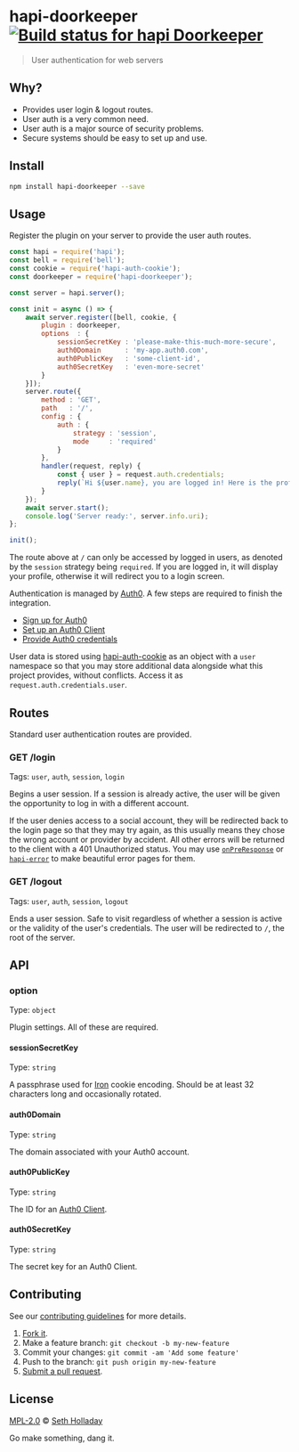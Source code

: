 # hapi-doorkeeper [![Build status for hapi Doorkeeper](https://img.shields.io/circleci/project/sholladay/hapi-doorkeeper/master.svg "Build Status")](https://circleci.com/gh/sholladay/hapi-doorkeeper "Builds")

> User authentication for web servers

## Why?

 - Provides user login & logout routes.
 - User auth is a very common need.
 - User auth is a major source of security problems.
 - Secure systems should be easy to set up and use.

## Install

```sh
npm install hapi-doorkeeper --save
```

## Usage

Register the plugin on your server to provide the user auth routes.

```js
const hapi = require('hapi');
const bell = require('bell');
const cookie = require('hapi-auth-cookie');
const doorkeeper = require('hapi-doorkeeper');

const server = hapi.server();

const init = async () => {
    await server.register([bell, cookie, {
        plugin : doorkeeper,
        options  : {
            sessionSecretKey : 'please-make-this-much-more-secure',
            auth0Domain      : 'my-app.auth0.com',
            auth0PublicKey   : 'some-client-id',
            auth0SecretKey   : 'even-more-secret'
        }
    }]);
    server.route({
        method : 'GET',
        path   : '/',
        config : {
            auth : {
                strategy : 'session',
                mode     : 'required'
            }
        },
        handler(request, reply) {
            const { user } = request.auth.credentials;
            reply(`Hi ${user.name}, you are logged in! Here is the profile from Auth0: <pre>${JSON.stringify(user.raw, null, 4)}</pre> <a href="/logout">Click here to log out</a>`);
        }
    });
    await server.start();
    console.log('Server ready:', server.info.uri);
};

init();
```

The route above at `/` can only be accessed by logged in users, as denoted by the `session` strategy being `required`. If you are logged in, it will display your profile, otherwise it will redirect you to a login screen.

Authentication is managed by [Auth0](https://auth0.com/). A few steps are required to finish the integration.

 - [Sign up for Auth0](https://auth0.com/)
 - [Set up an Auth0 Client](https://auth0.com/docs/clients)
 - [Provide Auth0 credentials](#option)

User data is stored using [hapi-auth-cookie](https://github.com/hapijs/hapi-auth-cookie) as an object with a `user` namespace so that you may store additional data alongside what this project provides, without conflicts. Access it as `request.auth.credentials.user`.

## Routes

Standard user authentication routes are provided.

### GET /login

Tags: `user`, `auth`, `session`, `login`

Begins a user session. If a session is already active, the user will be given the opportunity to log in with a different account.

If the user denies access to a social account, they will be redirected back to the login page so that they may try again, as this usually means they chose the wrong account or provider by accident. All other errors will be returned to the client with a 401 Unauthorized status. You may use [`onPreResponse`](https://hapijs.com/api#error-transformation) or [`hapi-error`](https://www.npmjs.com/package/hapi-error) to make beautiful error pages for them.

### GET /logout

Tags: `user`, `auth`, `session`, `logout`

Ends a user session. Safe to visit regardless of whether a session is active or the validity of the user's credentials. The user will be redirected to `/`, the root of the server.

## API

### option

Type: `object`

Plugin settings. All of these are required.

#### sessionSecretKey

Type: `string`

A passphrase used for [Iron](https://github.com/hueniverse/iron) cookie encoding. Should be at least 32 characters long and occasionally rotated.

#### auth0Domain

Type: `string`

The domain associated with your Auth0 account.

#### auth0PublicKey

Type: `string`

The ID for an [Auth0 Client](manage.auth0.com/#/applications).

#### auth0SecretKey

Type: `string`

The secret key for an Auth0 Client.

## Contributing

See our [contributing guidelines](https://github.com/sholladay/hapi-doorkeeper/blob/master/CONTRIBUTING.md "Guidelines for participating in this project") for more details.

1. [Fork it](https://github.com/sholladay/hapi-doorkeeper/fork).
2. Make a feature branch: `git checkout -b my-new-feature`
3. Commit your changes: `git commit -am 'Add some feature'`
4. Push to the branch: `git push origin my-new-feature`
5. [Submit a pull request](https://github.com/sholladay/hapi-doorkeeper/compare "Submit code to this project for review").

## License

[MPL-2.0](https://github.com/sholladay/hapi-doorkeeper/blob/master/LICENSE "License for hapi-doorkeeper") © [Seth Holladay](https://seth-holladay.com "Author of hapi-doorkeeper")

Go make something, dang it.
